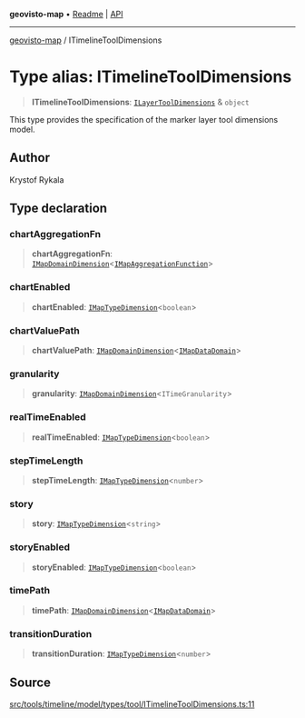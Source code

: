 **geovisto-map** • [Readme](../README.md) \| [API](../globals.md)

***

[geovisto-map](../README.md) / ITimelineToolDimensions

# Type alias: ITimelineToolDimensions

> **ITimelineToolDimensions**: [`ILayerToolDimensions`](ILayerToolDimensions.md) & `object`

This type provides the specification of the marker layer tool dimensions model.

## Author

Krystof Rykala

## Type declaration

### chartAggregationFn

> **chartAggregationFn**: [`IMapDomainDimension`](../interfaces/IMapDomainDimension.md)\<[`IMapAggregationFunction`](../interfaces/IMapAggregationFunction.md)\>

### chartEnabled

> **chartEnabled**: [`IMapTypeDimension`](../interfaces/IMapTypeDimension.md)\<`boolean`\>

### chartValuePath

> **chartValuePath**: [`IMapDomainDimension`](../interfaces/IMapDomainDimension.md)\<[`IMapDataDomain`](../interfaces/IMapDataDomain.md)\>

### granularity

> **granularity**: [`IMapDomainDimension`](../interfaces/IMapDomainDimension.md)\<`ITimeGranularity`\>

### realTimeEnabled

> **realTimeEnabled**: [`IMapTypeDimension`](../interfaces/IMapTypeDimension.md)\<`boolean`\>

### stepTimeLength

> **stepTimeLength**: [`IMapTypeDimension`](../interfaces/IMapTypeDimension.md)\<`number`\>

### story

> **story**: [`IMapTypeDimension`](../interfaces/IMapTypeDimension.md)\<`string`\>

### storyEnabled

> **storyEnabled**: [`IMapTypeDimension`](../interfaces/IMapTypeDimension.md)\<`boolean`\>

### timePath

> **timePath**: [`IMapDomainDimension`](../interfaces/IMapDomainDimension.md)\<[`IMapDataDomain`](../interfaces/IMapDataDomain.md)\>

### transitionDuration

> **transitionDuration**: [`IMapTypeDimension`](../interfaces/IMapTypeDimension.md)\<`number`\>

## Source

[src/tools/timeline/model/types/tool/ITimelineToolDimensions.ts:11](https://github.com/geovisto/geovisto-map/blob/e22d774889dbc28cc1ec62933ecf6bab6690f172/src/tools/timeline/model/types/tool/ITimelineToolDimensions.ts#L11)
